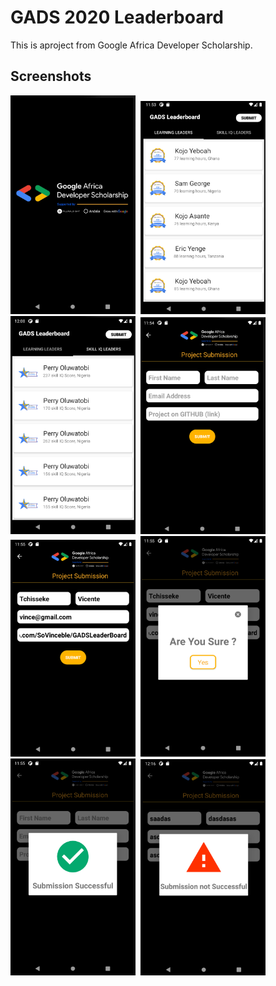 # GADS 2020 Leaderboard

This is aproject from Google Africa Developer Scholarship.

## Screenshots
<p float="left">
<kbd>
  <img src="https://github.com/SoVinceble/GADSLeaderBoard/blob/master/screenshots/Screenshot_1.png" width="200" />
  </kbd>
  <kbd>
  <img src="https://github.com/SoVinceble/GADSLeaderBoard/blob/master/screenshots/Screenshot_2.png" width="200" />
  </kbd>
    <kbd>
  <img src="https://github.com/SoVinceble/GADSLeaderBoard/blob/master/screenshots/Screenshot_3.png" width="200" />
  </kbd>
    <kbd>
  <img src="https://github.com/SoVinceble/GADSLeaderBoard/blob/master/screenshots/Screenshot_4.png" width="200" />
  </kbd>
    <kbd>
  <img src="https://github.com/SoVinceble/GADSLeaderBoard/blob/master/screenshots/Screenshot_5.png" width="200" />
  </kbd>
    <kbd>
  <img src="https://github.com/SoVinceble/GADSLeaderBoard/blob/master/screenshots/Screenshot_6.png" width="200" />
  </kbd>
    <kbd>
  <img src="https://github.com/SoVinceble/GADSLeaderBoard/blob/master/screenshots/Screenshot_7.png" width="200" />
  </kbd>
      <kbd>
  <img src="https://github.com/SoVinceble/GADSLeaderBoard/blob/master/screenshots/Screenshot_8.png" width="200" />
  </kbd>
</p>
